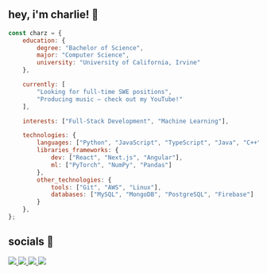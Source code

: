 ## hey, i'm charlie! 🌊 

```javascript
const charz = {
    education: {
        degree: "Bachelor of Science",
        major: "Computer Science",
        university: "University of California, Irvine"
    },

    currently: [
        "Looking for full-time SWE positions",
        "Producing music — check out my YouTube!"
    ],

    interests: ["Full-Stack Development", "Machine Learning"],

    technologies: {
        languages: ["Python", "JavaScript", "TypeScript", "Java", "C++"],
        libraries_frameworks: {
            dev: ["React", "Next.js", "Angular"],
            ml: ["PyTorch", "NumPy", "Pandas"]
        },
        other_technologies: {
            tools: ["Git", "AWS", "Linux"],
            databases: ["MySQL", "MongoDB", "PostgreSQL", "Firebase"]
        }
    },
};
```

## socials 🫡
<a href="https://charz.dev/" target="_blank">
  <img src="https://img.shields.io/badge/website-%23ADD8E6.svg?style=for-the-badge&logoColor=white&color=ADD8E6" />
</a>
<!-- <a href="https://charz.dev/" target="_blank">
  <img src="https://img.shields.io/badge/portfolio-%23ADD8E6.svg?style=for-the-badge&logo=square&logoColor=white&color=ADD8E6" />
</a> -->
<a href="mailto:hellozhaocharlie@gmail.com" target="_blank">
  <img src="https://img.shields.io/badge/email-%23ADD8E6.svg?style=for-the-badge&logo=envelope&logoColor=white&color=48D1CC" />
</a>
<a href="https://www.linkedin.com/in/zhao-charlie/" target="_blank">
  <img src="https://img.shields.io/badge/linkedin-%231E77B5.svg?&style=for-the-badge&logoColor=white"/>
</a>
<a href="https://www.youtube.com/@just_cz" target="_blank">
  <img src=https://img.shields.io/badge/youtube-%23FF0000.svg?style=for-the-badge&logoColor=white/>
</a>
<!-- <a href="https://www.youtube.com/@czmusic_" target="_blank">
  <img src=https://img.shields.io/badge/youtube-%23FF0000.svg?style=for-the-badge&logo=Youtube&logoColor=white/>
</a>
 -->
